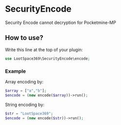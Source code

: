 # SecurityEncode
Security Encode cannot decryption for Pocketmine-MP
## How to use?
Write this line at the top of your plugin:
```php
use LootSpace369\SecurityEncode\encode;
```
### Example
Array encoding by:
```php
$array = ["a","b"];
$encode = (new encode($array))->run();
```
String encoding by:
```php
$str = "LootSpace369";
$encode = (new encode($str))->run();
```
